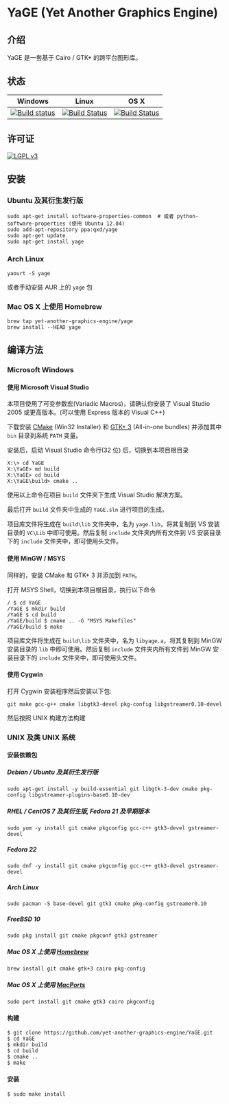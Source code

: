 # YaGE (Yet Another Graphics Engine)

## 介绍

YaGE 是一套基于 Cairo / GTK+ 的跨平台图形库。

## 状态

|Windows|Linux|OS X|
|------|-------|----|
|[![Build status](https://img.shields.io/appveyor/ci/xdqi/yage.svg)](https://ci.appveyor.com/project/xdqi/yage)|[![Build Status](https://img.shields.io/travis/yet-another-graphics-engine/YaGE.svg)](https://travis-ci.org/yet-another-graphics-engine/YaGE)|[![Build Status](https://img.shields.io/jenkins/s/https/ci.kirito.me/YaGE.svg)](https://ci.kirito.me/job/YaGE/)|

## 许可证

[![LGPL v3](https://www.gnu.org/graphics/lgplv3-147x51.png)](https://www.gnu.org/licenses/)

## 安装

### Ubuntu 及其衍生发行版

```
sudo apt-get install software-properties-common  # 或者 python-software-properties (使用 Ubuntu 12.04)
sudo add-apt-repository ppa:qxd/yage
sudo apt-get update
sudo apt-get install yage
```

### Arch Linux

```
yaourt -S yage
```
或者手动安装 AUR 上的 `yage` 包

### Mac OS X 上使用 Homebrew

```
brew tap yet-another-graphics-engine/yage
brew install --HEAD yage
```

## 编译方法

### Microsoft Windows

#### 使用 Microsoft Visual Studio

本项目使用了可变参数宏(Variadic Macros)，请确认你安装了 Visual Studio 2005 或更高版本。(可以使用 Express 版本的 Visual C++)

下载安装 [CMake](http://www.cmake.org/download/) (Win32 Installer) 和 [GTK+ 3](http://www.gtk.org/download/win32.php) (All-in-one bundles) 并添加其中 `bin` 目录到系统 `PATH` 变量。

安装后，启动 Visual Studio 命令行(32 位) 后，切换到本项目根目录

```
X:\> cd YaGE
X:\YaGE> md build
X:\YaGE> cd build
X:\YaGE\build> cmake ..
```

使用以上命令在项目 `build` 文件夹下生成 Visual Studio 解决方案。

最后打开 `build` 文件夹中生成的 `YaGE.sln` 进行项目的生成。

项目库文件将生成在 `build\lib` 文件夹中，名为 `yage.lib`，将其复制到 VS 安装目录的 `VC\Lib` 中即可使用。然后复制 `include` 文件夹内所有文件到 VS 安装目录下的 `include` 文件夹中，即可使用头文件。

#### 使用 MinGW / MSYS

同样的，安装 CMake 和 GTK+ 3 并添加到 `PATH`。

打开 MSYS Shell，切换到本项目根目录，执行以下命令

```
/ $ cd YaGE
/YaGE $ mkdir build
/YaGE $ cd build
/YaGE/build $ cmake .. -G "MSYS Makefiles"
/YaGE/build $ make
```

项目库文件将生成在 `build\lib` 文件夹中，名为 `libyage.a`，将其复制到 MinGW 安装目录的 `lib` 中即可使用。然后复制 `include` 文件夹内所有文件到 MinGW 安装目录下的 `include` 文件夹中，即可使用头文件。

#### 使用 Cygwin

打开 Cygwin 安装程序然后安装以下包:

`git make gcc-g++ cmake libgtk3-devel pkg-config libgstreamer0.10-devel`

然后按照 UNIX 构建方法构建

### UNIX 及类 UNIX 系统

#### 安装依赖包

##### Debian / Ubuntu 及其衍生发行版

`sudo apt-get install -y build-essential git libgtk-3-dev cmake pkg-config libgstreamer-plugins-base0.10-dev`

##### RHEL / CentOS 7 及其衍生版, Fedora 21 及早期版本

`sudo yum -y install git cmake pkgconfig gcc-c++ gtk3-devel gstreamer-devel`

##### Fedora 22

`sudo dnf -y install git cmake pkgconfig gcc-c++ gtk3-devel gstreamer-devel`

##### Arch Linux

`sudo pacman -S base-devel git gtk3 cmake pkg-config gstreamer0.10`

##### FreeBSD 10

`sudo pkg install git cmake pkgconf gtk3 gstreamer`

##### Mac OS X 上使用 [Homebrew](http://brew.sh/)

`brew install git cmake gtk+3 cairo pkg-config`

##### Mac OS X 上使用 [MacPorts](https://www.macports.org/)

`sudo port install git cmake gtk3 cairo pkgconfig`

#### 构建

```
$ git clone https://github.com/yet-another-graphics-engine/YaGE.git
$ cd YaGE
$ mkdir build
$ cd build
$ cmake ..
$ make
```

#### 安装

```
$ sudo make install
```
